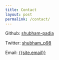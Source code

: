 ```yaml
---
title: Contact
layout: post
permalink: /contact/
---
```


Github: <a href="https://github.com/shubham-padia">shubham-padia</a>

Twitter: <a href="https://twitter.com/shubham_p98"> shubham_p98 </a>

Email: <a href="mailto:{{site.email}}">{{site.email}}</a>